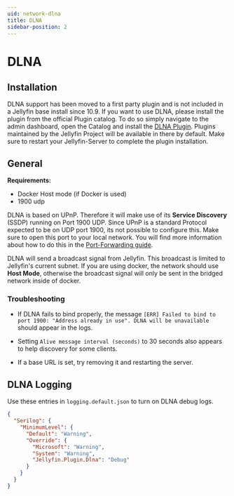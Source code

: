 ```yaml
---
uid: network-dlna
title: DLNA
sidebar-position: 2
---
```


# DLNA

## Installation

DLNA support has been moved to a first party plugin and is not included in a Jellyfin base install since 10.9.
If you want to use DLNA, please install the plugin from the official Plugin catalog.
To do so simply navigate to the admin dashboard, open the Catalog and install the [DLNA Plugin](https://github.com/jellyfin/jellyfin-plugin-dlna). Plugins maintained by the Jellyfin Project will be available in there by default.
Make sure to restart your Jellyfin-Server to complete the plugin installation.

## General

**Requirements:**

- Docker Host mode (if Docker is used)
- 1900 udp

DLNA is based on UPnP.
Therefore it will make use of its **Service Discovery** (SSDP) running on Port 1900 UDP.
Since UPnP is a standard Protocol expected to be on UDP port 1900, its not possible to configure this.
Make sure to open this port to your local network. You will find more information about how to do this in the [Port-Forwarding guide](./#firewall-port-forwarding).

DLNA will send a broadcast signal from Jellyfin.
This broadcast is limited to Jellyfin's current subnet.
If you are using docker, the network should use **Host Mode**, otherwise the broadcast signal will only be sent in the bridged network inside of docker.

### Troubleshooting

- If DLNA fails to bind properly, the message `[ERR] Failed to bind to port 1900: "Address already in use". DLNA will be unavailable` should appear in the logs.

- Setting `Alive message interval (seconds)` to 30 seconds also appears to help discovery for some clients.

- If a base URL is set, try removing it and restarting the server.

## DLNA Logging

Use these entries in `logging.default.json` to turn on DLNA debug logs.

```json
{
  "Serilog": {
    "MinimumLevel": {
      "Default": "Warning",
      "Override": {
        "Microsoft": "Warning",
        "System": "Warning",
        "Jellyfin.Plugin.Dlna": "Debug"
      }
    }
  }
}
```
